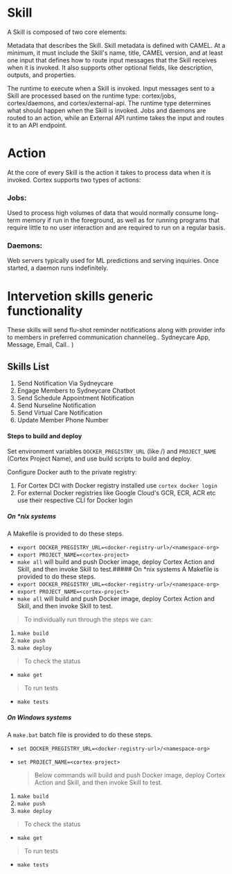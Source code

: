 # Skill
 
A Skill is composed of two core elements:

Metadata that describes the Skill. Skill metadata is defined with CAMEL. At a minimum, it must include the Skill's name, title, CAMEL version, and at least one input that defines how to route input messages that the Skill receives when it is invoked. It also supports other optional fields, like description, outputs, and properties.

The runtime to execute when a Skill is invoked. Input messages sent to a Skill are processed based on the runtime type: cortex/jobs, cortex/daemons, and cortex/external-api. The runtime type determines what should happen when the Skill is invoked. Jobs and daemons are routed to an action, while an External API runtime takes the input and routes it to an API endpoint.

# Action

At the core of every Skill is the action it takes to process data when it is invoked. Cortex supports two types of actions:

### Jobs: 
Used to process high volumes of data that would normally consume long-term memory if run in the foreground, as well as for running programs that require little to no user interaction and are required to run on a regular basis.

### Daemons: 
Web servers typically used for ML predictions and serving inquiries. Once started, a daemon runs indefinitely.

# Intervetion skills generic functionality

These skills will send flu-shot reminder notifications along with provider info to members in preferred communication channel(eg.. Sydneycare App, Message, Email, Call.. )

## Skills List

1. Send Notification Via Sydneycare 
2. Engage Members to Sydneycare Chatbot
3. Send Schedule Appointment Notification
4. Send Nurseline Notification
5. Send Virtual Care Notification
6. Update Member Phone Number

#### Steps to build and deploy

Set environment variables `DOCKER_PREGISTRY_URL` (like <docker-registry-url>/<namespace-org>) and `PROJECT_NAME` (Cortex Project Name), and use build scripts to build and deploy.

Configure Docker auth to the private registry:
1. For Cortex DCI with Docker registry installed use `cortex docker login`
2. For external Docker registries like Google Cloud's GCR, ECR, ACR etc use their respective CLI for Docker login

##### On *nix systems
A Makefile is provided to do these steps.
* `export DOCKER_PREGISTRY_URL=<docker-registry-url>/<namespace-org>`
* `export PROJECT_NAME=<cortex-project>`
* `make all` will build and push Docker image, deploy Cortex Action and Skill, and then invoke Skill to test.##### On *nix systems
A Makefile is provided to do these steps.
* `export DOCKER_PREGISTRY_URL=<docker-registry-url>/<namespace-org>`
* `export PROJECT_NAME=<cortex-project>`
* `make all` will build and push Docker image, deploy Cortex Action and Skill, and then invoke Skill to test.

 > To individually run through the steps we can:
1. `make build`
2. `make push`
33. `make deploy`

 > To check the status
* `make get`
 
 > To run tests
* `make tests`

##### On Windows systems
A `make.bat` batch file is provided to do these steps.
* `set DOCKER_PREGISTRY_URL=<docker-registry-url>/<namespace-org>`
* `set PROJECT_NAME=<cortex-project>`

  > Below commands will build and push Docker image, deploy Cortex Action and Skill, and then invoke Skill to test.
1. `make build`
2. `make push`
3. `make deploy`

 > To check the status
* `make get`

 > To run tests
* `make tests`
